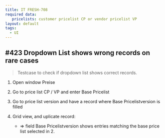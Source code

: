 ```yaml
---
title: IT FRESH-708
required data:
   pricelists: customer pricelist CP or vendor pricelist VP   
layout: default
tags:
  - UI
---
```

## #423 Dropdown List shows wrong records on rare cases

> Testcase to check if dropdown list shows correct records.

1. Open window Preise

1. Go to price list CP / VP and enter Base Pricelist

1. Go to price list version and have a record where Base Pricelistversion is filled

1. Grid view, and uplicate record:
	* => field Base Pricelistversion shows entries matching the base price list selected in 2.

